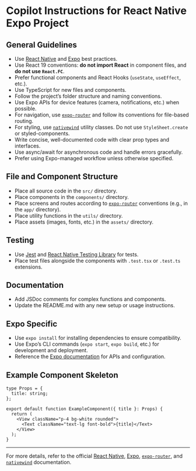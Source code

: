 # Copilot Instructions for React Native Expo Project

## General Guidelines
- Use [React Native](https://reactnative.dev/docs/environment-setup) and [Expo](https://expo.dev/) best practices.
- Use React 19 conventions: **do not import React** in component files, and **do not use `React.FC`**.
- Prefer functional components and React Hooks (`useState`, `useEffect`, etc.).
- Use TypeScript for new files and components.
- Follow the project’s folder structure and naming conventions.
- Use Expo APIs for device features (camera, notifications, etc.) when possible.
- For navigation, use [`expo-router`](https://expo.github.io/router/docs) and follow its conventions for file-based routing.
- For styling, use [`nativewind`](https://www.nativewind.dev/) utility classes. Do not use `StyleSheet.create` or styled-components.
- Write concise, well-documented code with clear prop types and interfaces.
- Use async/await for asynchronous code and handle errors gracefully.
- Prefer using Expo-managed workflow unless otherwise specified.

## File and Component Structure
- Place all source code in the `src/` directory.
- Place components in the `components/` directory.
- Place screens and routes according to [`expo-router`](https://expo.github.io/router/docs) conventions (e.g., in the `app/` directory).
- Place utility functions in the `utils/` directory.
- Place assets (images, fonts, etc.) in the `assets/` directory.

## Testing
- Use [Jest](https://jestjs.io/) and [React Native Testing Library](https://testing-library.com/docs/react-native-testing-library/intro/) for tests.
- Place test files alongside the components with `.test.tsx` or `.test.ts` extensions.

## Documentation
- Add JSDoc comments for complex functions and components.
- Update the README.md with any new setup or usage instructions.

## Expo Specific
- Use `expo install` for installing dependencies to ensure compatibility.
- Use Expo’s CLI commands (`expo start`, `expo build`, etc.) for development and deployment.
- Reference the [Expo documentation](https://docs.expo.dev/) for APIs and configuration.

## Example Component Skeleton

```tsx
type Props = {
  title: string;
};

export default function ExampleComponent({ title }: Props) {
  return (
    <View className="p-4 bg-white rounded">
      <Text className="text-lg font-bold">{title}</Text>
    </View>
  );
}
```

---

For more details, refer to the official [React Native](https://reactnative.dev/docs/environment-setup), [Expo](https://expo.dev/), [`expo-router`](https://expo.github.io/router/docs), and [`nativewind`](https://www.nativewind.dev/) documentation.
